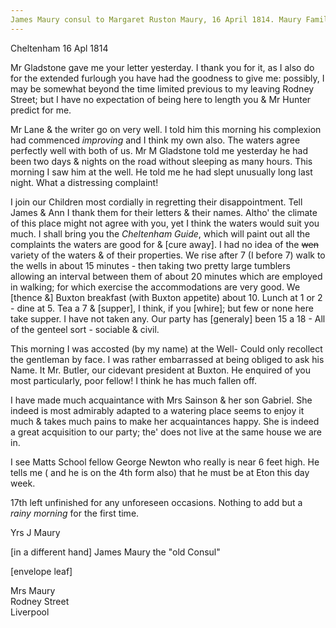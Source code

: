 ```yaml
---
James Maury consul to Margaret Ruston Maury, 16 April 1814. Maury Family Papers, Special Collections Research Center, Swem Library, College of William and Mary. Box 1, Folder 45
---
```


Cheltenham 16 Apl 1814

Mr Gladstone gave me your letter yesterday. I thank you for it, as I also do for the extended furlough you have had the goodness to give me: possibly, I may be somewhat beyond the time limited previous to my leaving Rodney Street; but I have no expectation of being here to length you & Mr Hunter predict for me.

Mr Lane & the writer go on very well. I told him this morning his complexion had commenced *improving* and I think my own also. The waters agree perfectly well with both of us. Mr M Gladstone told me yesterday he had been two days & nights on the road without sleeping as many hours. This morning I saw him at the well. He told me he had slept unusually long last night. What a distressing complaint! 

I join our Children most cordially in regretting their disappointment. Tell James & Ann I thank them for their letters & their names. Altho' the climate of this place might not agree with you, yet I think the waters would suit you much. I shall bring you the *Cheltenham Guide*, which will paint out all the complaints the waters are good for & [cure away]. I had no idea of the ~~wen~~ variety of the waters & of their properties. We rise after 7 (I before 7) walk to the wells in about 15 minutes - then taking two pretty large tumblers allowing an interval between them of about 20 minutes which are employed in walking; for which exercise the accommodations are very good. We [thence &] Buxton breakfast (with Buxton appetite) about 10. Lunch at 1 or 2 - dine at 5. Tea a 7 & [supper], I think, if you [whire]; but few or none here take supper. I have not taken any. Our party has [generaly] been 15 a 18 - All of the genteel sort - sociable & civil.

This morning I was accosted (by my name) at the Well- Could only  recollect the gentleman by face. I was rather embarrassed at being obliged to ask his Name. It Mr. Butler, our cidevant president at Buxton. He enquired of you most particularly, poor fellow! I think he has much fallen off. 

I have made much acquaintance with Mrs Sainson & her son Gabriel. She indeed is most admirably adapted to a watering place seems to enjoy it much & takes much pains to make her acquaintances happy. She is indeed a great acquisition to our party; the' does not live at the same house we are in.

I see Matts School fellow George Newton who really is near 6 feet high. He tells me ( and he is on the 4th form also) that he must be at Eton this day week. 

17th left unfinished for any unforeseen occasions. Nothing to add but a *rainy morning* for the first time. 

Yrs J Maury

[in a different hand] James Maury the "old Consul"


[envelope leaf]

Mrs Maury  
Rodney Street  
Liverpool
